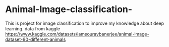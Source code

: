 # Animal-Image-classification-
This is project for image classification to improve my knowledge about deep learning. 
data from kaggle https://www.kaggle.com/datasets/iamsouravbanerjee/animal-image-dataset-90-different-animals
